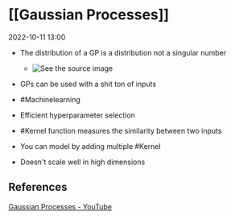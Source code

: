 # [[Gaussian Processes]]
2022-10-11 13:00
- The distribution of a GP is a distribution not a singular number
	- ![See the source image](https://yuki-koyama.github.io/mathtoolbox/gaussian-process-regression/examples.png)
- GPs can be used with a shit ton of inputs
- #Machinelearning

- Efficient hyperparameter selection
- #Kernel function measures the similarity between two inputs
- You can model by adding multiple #Kernel 
- Doesn't scale well in high dimensions
## References
[Gaussian Processes - YouTube](https://www.youtube.com/watch?v=UBDgSHPxVME&ab_channel=MutualInformation)
